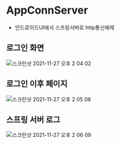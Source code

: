 # AppConnServer
  - 안드로이드UI에서 스프링서버로 http통신예제
## 로그인 화면
![스크린샷 2021-11-27 오후 2 04 02](https://user-images.githubusercontent.com/33058284/143669202-e1717825-15ef-4816-bf0b-34816257f9fc.png)

## 로그인 이후 페이지
![스크린샷 2021-11-27 오후 2 05 08](https://user-images.githubusercontent.com/33058284/143669205-e988a490-1001-4895-8534-8cf7eb8a93b7.png)

## 스프링 서버 로그 
![스크린샷 2021-11-27 오후 2 06 09](https://user-images.githubusercontent.com/33058284/143669206-4cb19e52-9e41-41fa-9e6e-899318952823.png)
